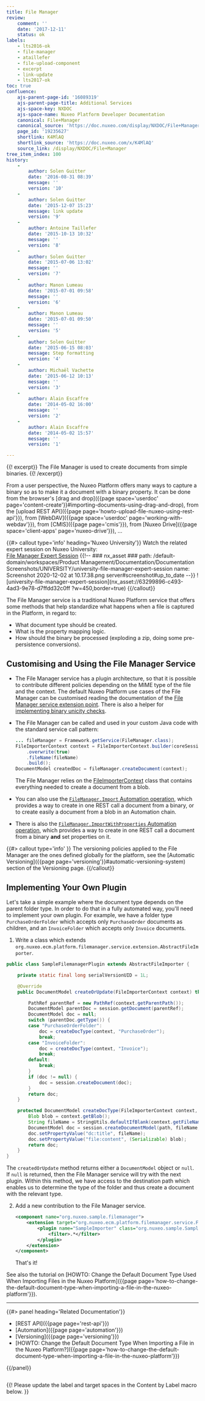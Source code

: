 ```yaml
---
title: File Manager
review:
    comment: ''
    date: '2017-12-11'
    status: ok
labels:
    - lts2016-ok
    - file-manager
    - ataillefer
    - file-upload-component
    - excerpt
    - link-update
    - lts2017-ok
toc: true
confluence:
    ajs-parent-page-id: '16089319'
    ajs-parent-page-title: Additional Services
    ajs-space-key: NXDOC
    ajs-space-name: Nuxeo Platform Developer Documentation
    canonical: File+Manager
    canonical_source: 'https://doc.nuxeo.com/display/NXDOC/File+Manager'
    page_id: '19235627'
    shortlink: K4MlAQ
    shortlink_source: 'https://doc.nuxeo.com/x/K4MlAQ'
    source_link: /display/NXDOC/File+Manager
tree_item_index: 100
history:
    -
        author: Solen Guitter
        date: '2016-08-31 08:39'
        message: ''
        version: '10'
    -
        author: Solen Guitter
        date: '2015-12-07 15:23'
        message: link update
        version: '9'
    -
        author: Antoine Taillefer
        date: '2015-10-13 10:32'
        message: ''
        version: '8'
    -
        author: Solen Guitter
        date: '2015-07-06 13:02'
        message: ''
        version: '7'
    -
        author: Manon Lumeau
        date: '2015-07-01 09:58'
        message: ''
        version: '6'
    -
        author: Manon Lumeau
        date: '2015-07-01 09:50'
        message: ''
        version: '5'
    -
        author: Solen Guitter
        date: '2015-06-15 08:03'
        message: Step formatting
        version: '4'
    -
        author: Michaël Vachette
        date: '2015-06-12 10:13'
        message: ''
        version: '3'
    -
        author: Alain Escaffre
        date: '2014-05-02 16:00'
        message: ''
        version: '2'
    -
        author: Alain Escaffre
        date: '2014-05-02 15:57'
        message: ''
        version: '1'

---
```

{{! excerpt}}
The File Manager is used to create documents from simple binaries.
{{! /excerpt}}

From a user perspective, the Nuxeo Platform offers many ways to capture a binary so as to make it a document with a binary property. It can be done from the browser's [drag and drop]({{page space='userdoc' page='content-create'}}#importing-documents-using-drag-and-drop), from the [upload REST API]({{page page='howto-upload-file-nuxeo-using-rest-api'}}), from [WebDAV]({{page space='userdoc' page='working-with-webdav'}}), from [CMIS]({{page page='cmis'}}), from [Nuxeo Drive]({{page space='client-apps' page='nuxeo-drive'}}), ...

{{#> callout type='info'  heading='Nuxeo University'}}
Watch the related expert session on Nuxeo University:</br>
[File Manager Expert Session](https://university.nuxeo.com/learn/course/external/view/elearning/218/file-manager)
{{!--     ### nx_asset ###
    path: /default-domain/workspaces/Product Management/Documentation/Documentation Screenshots/UNIVERSITY/university-file-manager-expert-session
    name: Screenshot 2020-12-02 at 10.17.38.png
    server#screenshot#up_to_date
--}}
![university-file-manager-expert-session](nx_asset://63299896-c493-4ad3-9e78-d7ffdd32c0ff ?w=450,border=true)
{{/callout}}

The File Manager service is a traditional Nuxeo Platform service that offers some methods that help standardize what happens when a file is captured in the Platform, in regard to:

- What document type should be created.
- What is the property mapping logic.
- How should the binary be processed (exploding a zip, doing some pre-persistence conversions).

## Customising and Using the File Manager Service

- The File Manager service has a plugin architecture, so that it is possible to contribute different policies depending on the MIME type of the file and the context. The default Nuxeo Platform use cases of the File Manager can be customised reading the documentation of the [File Manager service extension point](http://explorer.nuxeo.org/nuxeo/site/distribution/10.10/viewExtensionPoint/org.nuxeo.ecm.platform.filemanager.service.FileManagerService--plugins). There is also a helper for [implementing binary unicity checks](http://explorer.nuxeo.org/nuxeo/site/distribution/10.10/viewExtensionPoint/org.nuxeo.ecm.platform.filemanager.service.FileManagerService--unicity).

- The File Manager can be called and used in your custom Java code with the standard service call pattern:

  ```java
  ... fileManager = Framework.getService(FileManager.class);
  FileImporterContext context = FileImporterContext.builder(coreSession, blob, parentPath)
      .overwrite(true)
      .fileName(fileName)
      .build();
  DocumentModel createdDoc = fileManager.createDocument(context);
  ```

  The File Manager relies on the [FileImporterContext](https://github.com/nuxeo/nuxeo/blob/release-10.10/nuxeo-services/nuxeo-platform-filemanager-api/src/main/java/org/nuxeo/ecm/platform/filemanager/api/FileImporterContext.java) class that contains everything needed to create a document from a blob.

- You can also use the [`FileManager.Import` Automation operation](http://explorer.nuxeo.org/nuxeo/site/distribution/10.10/viewOperation/FileManager.Import), which provides a way to create in one REST call a document from a binary, or to create easily a document from a blob in an Automation chain.

- There is also the [`FileManager.ImportWithProperties` Automation operation](http://explorer.nuxeo.org/nuxeo/site/distribution/10.10/viewOperation/FileManager.ImportWithProperties), which provides a way to create in one REST call a document from a binary **and** set properties on it.

{{#> callout type='info' }}
The versioning policies applied to the File Manager are the ones defined globally for the platform, see the [Automatic Versioning]({{page page='versioning'}}#automatic-versioning-system) section of the Versioning page.
{{/callout}}

## Implementing Your Own Plugin

Let's take a simple example where the document type depends on the parent folder type. In order to do that in a fully automated way, you'll need to implement your own plugin. For example, we have a folder type `PurchaseOrderFolder` which accepts only `PurchaseOrder` documents as children, and an `InvoiceFolder` which accepts only `Invoice` documents.

1. Write a class which extends `org.nuxeo.ecm.platform.filemanager.service.extension.AbstractFileImporter`.

```java
public class SampleFilemanagerPlugin extends AbstractFileImporter {

    private static final long serialVersionUID = 1L;

    @Override
    public DocumentModel createOrUpdate(FileImporterContext context) throws NuxeoException {

        PathRef parentRef = new PathRef(context.getParentPath());
        DocumentModel parentDoc = session.getDocument(parentRef);
        DocumentModel doc = null;
        switch (parentDoc.getType()) {
        case "PurchaseOrderFolder":
            doc = createDocType(context, "PurchaseOrder");
            break;
        case "InvoiceFolder":
            doc = createDocType(context, "Invoice");
            break;
        default:
            break;
        }
        if (doc != null) {
            doc = session.createDocument(doc);
        }
        return doc;
    }

    protected DocumentModel createDocType(FileImporterContext context, String type) {
        Blob blob = context.getBlob();
        String fileName = StringUtils.defaultIfBlank(context.getFileName(), blob.getFilename());
        DocumentModel doc = session.createDocumentModel(path, fileName, type);
        doc.setPropertyValue("dc:title", fileName);
        doc.setPropertyValue("file:content", (Serializable) blob);
        return doc;
    }
}
```

The `createdOrUpdate` method returns either a `DocumentModel` object or `null`. If `null` is returned, then the File Manager service will try with the next plugin. Within this method, we have access to the destination path which enables us to determine the type of the folder and thus create a document with the relevant type.

2. Add a new contribution to the File Manager service.

    ```xml
    <component name="org.nuxeo.sample.filemanager">
        <extension target="org.nuxeo.ecm.platform.filemanager.service.FileManagerService" point="plugins">
            <plugin name="SampleImporter" class="org.nuxeo.sample.SampleFilemanagerPlugin" order="0">
                <filter>.*</filter>
            </plugin>
        </extension>
    </component>
    ```

    That's it!

See also the tutorial on [HOWTO: Change the Default Document Type Used When Importing Files in the Nuxeo Platform]({{page page='how-to-change-the-default-document-type-when-importing-a-file-in-the-nuxeo-platform'}}).

* * *

<div class="row" data-equalizer data-equalize-on="medium"><div class="column medium-6">{{#> panel heading='Related Documentation'}}

- [REST API]({{page page='rest-api'}})
- [Automation]({{page page='automation'}})
- [Versioning]({{page page='versioning'}})
- [HOWTO: Change the Default Document Type When Importing a File in the Nuxeo Platform?]({{page page='how-to-change-the-default-document-type-when-importing-a-file-in-the-nuxeo-platform'}})

{{/panel}}</div><div class="column medium-6">

{{! Please update the label and target spaces in the Content by Label macro below. }}

</div></div>
